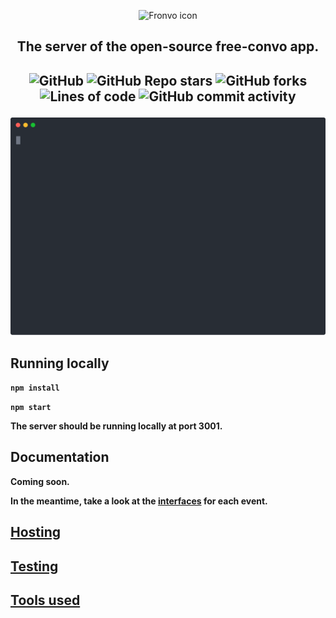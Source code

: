 <p align='center'><img src='https://i.ibb.co/88C4JbF/fronvo-logo.png' alt='Fronvo icon'></p>
<h2 align='center'>The server of the open-source free-convo app.</h2>

<h2 align='center'>

![GitHub](https://img.shields.io/github/license/fronvo/fronvo?style=for-the-badge) ![GitHub Repo stars](https://img.shields.io/github/stars/fronvo/fronvo?style=for-the-badge) ![GitHub forks](https://img.shields.io/github/forks/fronvo/fronvo?style=for-the-badge) ![Lines of code](https://img.shields.io/tokei/lines/github/fronvo/fronvo?style=for-the-badge) ![GitHub commit activity](https://img.shields.io/github/commit-activity/m/fronvo/fronvo?style=for-the-badge)</h2>

<img src='https://raw.githubusercontent.com/Fronvo/fronvo/master/assets/svgs/demo-run-local.svg' alt='Fronvo demo run'>

## Running locally

**```npm install```**

**```npm start```**

**The server should be running locally at port 3001.**

## Documentation
**Coming soon.**

**In the meantime, take a look at the [interfaces](https://github.com/Fronvo/fronvo/tree/master/src/interfaces) for each event.**


## [Hosting](https://github.com/Fronvo/fronvo/blob/master/HOSTING.md)
## [Testing](https://github.com/Fronvo/fronvo/blob/master/TESTING.md)
## [Tools used](https://github.com/Fronvo/fronvo/blob/master/TOOLS.md)
